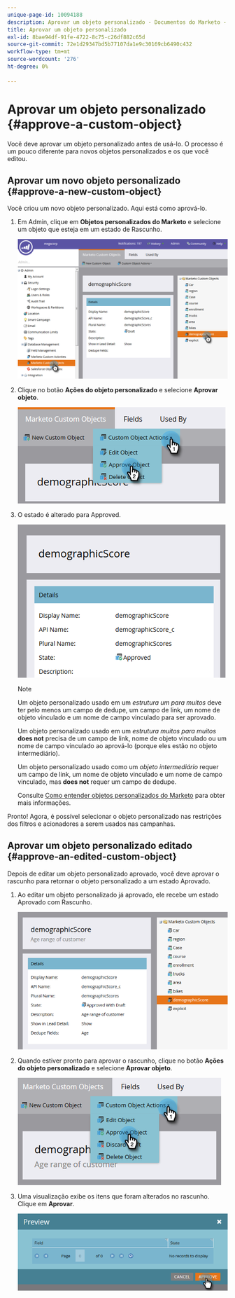 ```yaml
---
unique-page-id: 10094188
description: Aprovar um objeto personalizado - Documentos do Marketo - Documentação do produto
title: Aprovar um objeto personalizado
exl-id: 8bae94df-91fe-4722-8c75-c26df882c65d
source-git-commit: 72e1d29347bd5b77107da1e9c30169cb6490c432
workflow-type: tm+mt
source-wordcount: '276'
ht-degree: 0%

---
```


# Aprovar um objeto personalizado {#approve-a-custom-object}

Você deve aprovar um objeto personalizado antes de usá-lo. O processo é um pouco diferente para novos objetos personalizados e os que você editou.

## Aprovar um novo objeto personalizado {#approve-a-new-custom-object}

Você criou um novo objeto personalizado. Aqui está como aprová-lo.

1. Em Admin, clique em **Objetos personalizados do Marketo** e selecione um objeto que esteja em um estado de Rascunho.

   ![](assets/one.png)

1. Clique no botão **Ações do objeto personalizado** e selecione **Aprovar objeto**.

   ![](assets/two.png)

1. O estado é alterado para Approved.

   ![](assets/three.png)

   >[!NOTE]
   >
   >Um objeto personalizado usado em um _estrutura um para muitos_ deve ter pelo menos um campo de dedupe, um campo de link, um nome de objeto vinculado e um nome de campo vinculado para ser aprovado.
   >
   >Um objeto personalizado usado em um _estrutura muitos para muitos_ **does not** precisa de um campo de link, nome de objeto vinculado ou um nome de campo vinculado ao aprová-lo (porque eles estão no objeto intermediário).
   >
   >Um objeto personalizado usado como um _objeto intermediário_ requer um campo de link, um nome de objeto vinculado e um nome de campo vinculado, mas **does not** requer um campo de dedupe.
   >
   >Consulte [Como entender objetos personalizados do Marketo](/help/marketo/product-docs/administration/marketo-custom-objects/understanding-marketo-custom-objects.md) para obter mais informações.

Pronto! Agora, é possível selecionar o objeto personalizado nas restrições dos filtros e acionadores a serem usados nas campanhas.

## Aprovar um objeto personalizado editado {#approve-an-edited-custom-object}

Depois de editar um objeto personalizado aprovado, você deve aprovar o rascunho para retornar o objeto personalizado a um estado Aprovado.

1. Ao editar um objeto personalizado já aprovado, ele recebe um estado Aprovado com Rascunho.

   ![](assets/four.png)

1. Quando estiver pronto para aprovar o rascunho, clique no botão **Ações do objeto personalizado** e selecione **Aprovar objeto**.

   ![](assets/five-1.png)

1. Uma visualização exibe os itens que foram alterados no rascunho. Clique em **Aprovar**.

   ![](assets/six-1.png)
